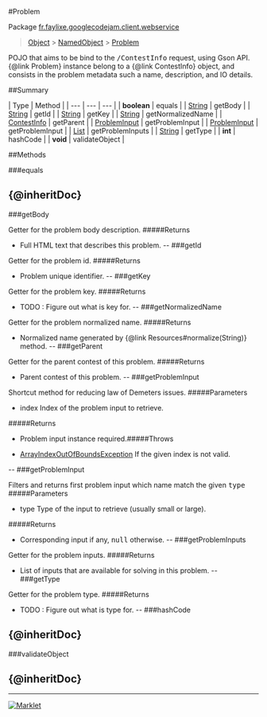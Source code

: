 #Problem

Package [fr.faylixe.googlecodejam.client.webservice](README.md)<br>
> [Object](../../../../java/lang/Object.md) > [NamedObject](common/NamedObject.md) > [Problem](Problem.md)

<p>POJO that aims to be bind to the <tt>/ContestInfo</tt>
 request, using Gson API. {@link Problem} instance belong
 to a {@link ContestInfo} object, and consists in the problem
 metadata such a name, description, and IO details.</p>

##Summary


| Type | Method |
| --- | --- | --- |
| **boolean** | equals |
| [String](../../../../java/lang/String.md) | getBody |
| [String](../../../../java/lang/String.md) | getId |
| [String](../../../../java/lang/String.md) | getKey |
| [String](../../../../java/lang/String.md) | getNormalizedName |
| [ContestInfo](ContestInfo.md) | getParent |
| [ProblemInput](ProblemInput.md) | getProblemInput |
| [ProblemInput](ProblemInput.md) | getProblemInput |
| [List](../../../../java/util/List.md) | getProblemInputs |
| [String](../../../../java/lang/String.md) | getType |
| **int** | hashCode |
| **void** | validateObject |

##Methods

###equals


{@inheritDoc}
--
###getBody


Getter for the problem body description.
#####Returns


* Full HTML text that describes this problem.
--
###getId


Getter for the problem id.
#####Returns


* Problem unique identifier.
--
###getKey


Getter for the problem key.
#####Returns


* TODO : Figure out what is key for.
--
###getNormalizedName


Getter for the problem normalized name.
#####Returns


* Normalized name generated by {@link Resources#normalize(String)} method.
--
###getParent


Getter for the parent contest of this problem.
#####Returns


* Parent contest of this problem.
--
###getProblemInput


Shortcut method for reducing law of Demeters issues.
#####Parameters


* index Index of the problem input to retrieve.

#####Returns


* Problem input instance required.#####Throws

* [ArrayIndexOutOfBoundsException](../../../../java/lang/ArrayIndexOutOfBoundsException.md) If the given index is not valid.

--
###getProblemInput


Filters and returns first problem input which name
 match the given <tt>type</tt>
#####Parameters


* type Type of the input to retrieve (usually small or large).

#####Returns


* Corresponding input if any, <tt>null</tt> otherwise.
--
###getProblemInputs


Getter for the problem inputs.
#####Returns


* List of inputs that are available for solving in this problem.
--
###getType


Getter for the problem type.
#####Returns


* TODO : Figure out what is type for.
--
###hashCode


{@inheritDoc}
--
###validateObject


{@inheritDoc}
--
---
[![Marklet](https://img.shields.io/badge/Generated%20by-Marklet-green.svg)](https://github.com/Faylixe/marklet)